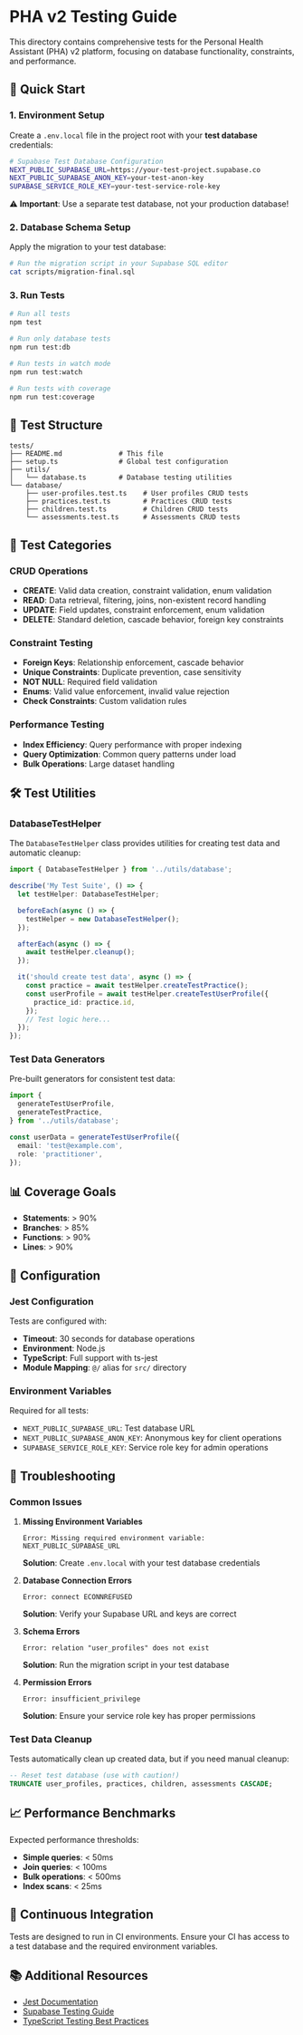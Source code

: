 # PHA v2 Testing Guide

This directory contains comprehensive tests for the Personal Health Assistant (PHA) v2 platform, focusing on database functionality, constraints, and performance.

## 🚀 Quick Start

### 1. Environment Setup

Create a `.env.local` file in the project root with your **test database** credentials:

```bash
# Supabase Test Database Configuration
NEXT_PUBLIC_SUPABASE_URL=https://your-test-project.supabase.co
NEXT_PUBLIC_SUPABASE_ANON_KEY=your-test-anon-key
SUPABASE_SERVICE_ROLE_KEY=your-test-service-role-key
```

⚠️ **Important**: Use a separate test database, not your production database!

### 2. Database Schema Setup

Apply the migration to your test database:

```bash
# Run the migration script in your Supabase SQL editor
cat scripts/migration-final.sql
```

### 3. Run Tests

```bash
# Run all tests
npm test

# Run only database tests
npm run test:db

# Run tests in watch mode
npm run test:watch

# Run tests with coverage
npm run test:coverage
```

## 📁 Test Structure

```
tests/
├── README.md              # This file
├── setup.ts               # Global test configuration
├── utils/
│   └── database.ts        # Database testing utilities
└── database/
    ├── user-profiles.test.ts    # User profiles CRUD tests
    ├── practices.test.ts        # Practices CRUD tests
    ├── children.test.ts         # Children CRUD tests
    └── assessments.test.ts      # Assessments CRUD tests
```

## 🧪 Test Categories

### CRUD Operations

- **CREATE**: Valid data creation, constraint validation, enum validation
- **READ**: Data retrieval, filtering, joins, non-existent record handling
- **UPDATE**: Field updates, constraint enforcement, enum validation
- **DELETE**: Standard deletion, cascade behavior, foreign key constraints

### Constraint Testing

- **Foreign Keys**: Relationship enforcement, cascade behavior
- **Unique Constraints**: Duplicate prevention, case sensitivity
- **NOT NULL**: Required field validation
- **Enums**: Valid value enforcement, invalid value rejection
- **Check Constraints**: Custom validation rules

### Performance Testing

- **Index Efficiency**: Query performance with proper indexing
- **Query Optimization**: Common query patterns under load
- **Bulk Operations**: Large dataset handling

## 🛠 Test Utilities

### DatabaseTestHelper

The `DatabaseTestHelper` class provides utilities for creating test data and automatic cleanup:

```typescript
import { DatabaseTestHelper } from '../utils/database';

describe('My Test Suite', () => {
  let testHelper: DatabaseTestHelper;

  beforeEach(async () => {
    testHelper = new DatabaseTestHelper();
  });

  afterEach(async () => {
    await testHelper.cleanup();
  });

  it('should create test data', async () => {
    const practice = await testHelper.createTestPractice();
    const userProfile = await testHelper.createTestUserProfile({
      practice_id: practice.id,
    });
    // Test logic here...
  });
});
```

### Test Data Generators

Pre-built generators for consistent test data:

```typescript
import {
  generateTestUserProfile,
  generateTestPractice,
} from '../utils/database';

const userData = generateTestUserProfile({
  email: 'test@example.com',
  role: 'practitioner',
});
```

## 📊 Coverage Goals

- **Statements**: > 90%
- **Branches**: > 85%
- **Functions**: > 90%
- **Lines**: > 90%

## 🔧 Configuration

### Jest Configuration

Tests are configured with:

- **Timeout**: 30 seconds for database operations
- **Environment**: Node.js
- **TypeScript**: Full support with ts-jest
- **Module Mapping**: `@/` alias for `src/` directory

### Environment Variables

Required for all tests:

- `NEXT_PUBLIC_SUPABASE_URL`: Test database URL
- `NEXT_PUBLIC_SUPABASE_ANON_KEY`: Anonymous key for client operations
- `SUPABASE_SERVICE_ROLE_KEY`: Service role key for admin operations

## 🐛 Troubleshooting

### Common Issues

1. **Missing Environment Variables**

   ```
   Error: Missing required environment variable: NEXT_PUBLIC_SUPABASE_URL
   ```

   **Solution**: Create `.env.local` with your test database credentials

2. **Database Connection Errors**

   ```
   Error: connect ECONNREFUSED
   ```

   **Solution**: Verify your Supabase URL and keys are correct

3. **Schema Errors**

   ```
   Error: relation "user_profiles" does not exist
   ```

   **Solution**: Run the migration script in your test database

4. **Permission Errors**
   ```
   Error: insufficient_privilege
   ```
   **Solution**: Ensure your service role key has proper permissions

### Test Data Cleanup

Tests automatically clean up created data, but if you need manual cleanup:

```sql
-- Reset test database (use with caution!)
TRUNCATE user_profiles, practices, children, assessments CASCADE;
```

## 📈 Performance Benchmarks

Expected performance thresholds:

- **Simple queries**: < 50ms
- **Join queries**: < 100ms
- **Bulk operations**: < 500ms
- **Index scans**: < 25ms

## 🔄 Continuous Integration

Tests are designed to run in CI environments. Ensure your CI has access to a test database and the required environment variables.

## 📚 Additional Resources

- [Jest Documentation](https://jestjs.io/docs/getting-started)
- [Supabase Testing Guide](https://supabase.com/docs/guides/getting-started/local-development)
- [TypeScript Testing Best Practices](https://typescript-eslint.io/docs/linting/troubleshooting/)
